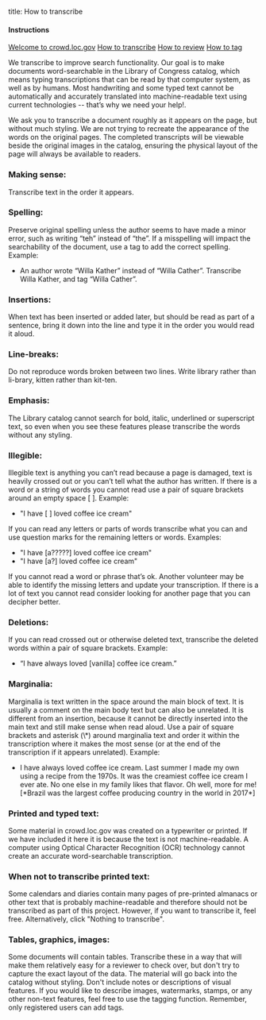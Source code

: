 title: How to transcribe

<div class="row">
  <div class="col-3">
    <div class="nav flex-column help-center">
      <h4>Instructions</h4>
     <a class="nav-link" href="/help-center/welcome-guide/">Welcome to crowd.loc.gov</a>
  <a class="nav-link active" href="/help-center/how-to-transcribe/">How to transcribe</a>
  <a class="nav-link" href="/help-center/how-to-review/">How to review</a>
  <a class="nav-link" href="/help-center/how-to-tag">How to tag</a>
    </div>
  </div>
  <div class="col-9">
<p>
We transcribe to improve search functionality. Our goal is to make documents word-searchable in the Library of Congress catalog, which means typing transcriptions that can be read by that computer system, as well as by humans. Most handwriting and some typed text cannot be automatically and accurately translated into machine-readable text using current technologies -- that’s why we need your help!.
</p>
<p>
We ask you to transcribe a document roughly as it appears on the page, but without much styling. We are not trying to recreate the appearance of the words on the original pages. The completed transcripts will be viewable beside the original images in the catalog, ensuring the physical layout of the page will always be available to readers.
</p>

<h3>Making sense:</h3>
<p>
Transcribe text in the order it appears.
</p>
<h3>
Spelling:
</h3>
<p>
Preserve original spelling unless the author seems to have made a minor error, such as writing “teh” instead of “the”. If a misspelling will impact the searchability of the document, use a tag to add the correct spelling. Example:
<ul>
<li>  An author wrote “Willa Kather” instead of “Willa Cather”. Transcribe Willa Kather, and tag “Willa Cather”. </li>
</ul>
</p>

<h3>Insertions:</h3>
<p>
When text has been inserted or added later, but should be read as part of a sentence, bring it down into the line and type it in the order you would read it aloud.
</p>
<h3>
Line-breaks:</h3>
<p>
Do not reproduce words broken between two lines. Write library rather than li-brary, kitten rather than kit-ten.
</p>
<h3>
Emphasis:
</h3>
<p>
The Library catalog cannot search for bold, italic, underlined or superscript text, so even when you see these features please transcribe the words without any styling.
</p>
<h3>
Illegible:
</h3>
<p>
Illegible text is anything you can’t read because a page is damaged, text is heavily crossed out or you can’t tell what the author has written. If there is a word or a string of words you cannot read use a pair of square brackets around an empty space [ ]. Example:
</p>
<ul>
<li>  "I have [ ] loved coffee ice cream" </li>
</ul>
<p>
If you can read any letters or parts of words transcribe what you can and use question marks for the remaining letters or words. Examples:
</p>
<ul>
<li>  "I have [a?????] loved coffee ice cream"</li>
<li>   "I have [a?] loved coffee ice cream"</li>
</ul>
<p>
If you cannot read a word or phrase that’s ok. Another volunteer may be able to identify the missing letters and update your transcription. If there is a lot of text you cannot read consider looking for another page that you can decipher better.
</p>
<h3>Deletions:</h3>
<p>
If you can read crossed out or otherwise deleted text, transcribe the deleted words within a pair of square brackets. Example:
</p>
<ul><li>  “I have always loved [vanilla] coffee ice cream.” </li></ul>

<h3>Marginalia:</h3>

<p>
Marginalia is text written in the space around the main block of text. It is usually a comment on the main body text but can also be unrelated. It is different from an insertion, because it cannot be directly inserted into the main text and still make sense when read aloud. Use a pair of square brackets and asterisk (\*) around marginalia text and order it within the transcription where it makes the most sense (or at the end of the transcription if it appears unrelated). Example:
</p>
<ul><li>
   I have always loved coffee ice cream. Last summer I made my own using a recipe from the 1970s. It was the creamiest coffee ice cream I ever ate. No one else in my family likes that flavor. Oh well, more for me! [*Brazil was the largest coffee producing country in the world in 2017*]</li>
</ul>

<h3>Printed and typed text:</h3>
<p>
Some material in crowd.loc.gov was created on a typewriter or printed. If we have included it here it is because the text is not machine-readable. A computer using Optical Character Recognition (OCR) technology cannot create an accurate word-searchable transcription.
</p>

<h3>When not to transcribe printed text:</h3>
<p>
Some calendars and diaries contain many pages of pre-printed almanacs or other text that is probably machine-readable and therefore should not be transcribed as part of this project. However, if you want to transcribe it, feel free. Alternatively, click "Nothing to transcribe".
</p>
    
<h3>Tables, graphics, images:</h3>
<p>
Some documents will contain tables. Transcribe these in a way that will make them relatively easy for a reviewer to check over, but don't try to capture the exact layout of the data. The material will go back into the catalog without styling. Don't include notes or descriptions of visual features. If you would like to describe images, watermarks, stamps, or any other non-text features, feel free to use the tagging function. Remember, only registered users can add tags.
    </p>
</div>
</div>

